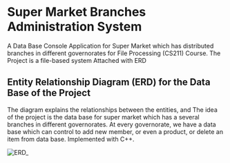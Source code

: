 # Super Market Branches Administration System
A Data Base Console Application for Super Market which has distributed branches in different governorates for File Processing (CS211) Course. The Project is a file-based system Attached with ERD

## Entity Relationship Diagram (ERD) for the Data Base of the Project

The diagram explains the relationships between the entities, and The idea of the project is the data base for super market which has a several branches in different governorates. At every governorate, we have a data base which can control to add new member, or even a product, or delete an item from data base. Implemented with C++.

![ERD_](https://user-images.githubusercontent.com/63167915/78508191-3c0c0d80-7785-11ea-8d23-6bcda7066ae3.png)
